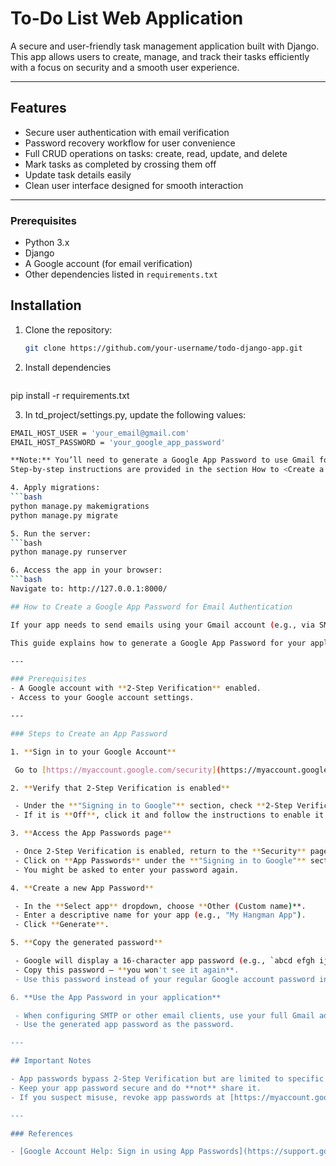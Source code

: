 # To-Do List Web Application

A secure and user-friendly task management application built with Django. This app allows users to create, manage, and track their tasks efficiently with a focus on security and a smooth user experience.

---

## Features

- Secure user authentication with email verification  
- Password recovery workflow for user convenience  
- Full CRUD operations on tasks: create, read, update, and delete  
- Mark tasks as completed by crossing them off  
- Update task details easily  
- Clean  user interface designed for smooth interaction  

---

### Prerequisites
- Python 3.x  
- Django  
- A Google account (for email verification)
- Other dependencies listed in `requirements.txt`   

## Installation

1. Clone the repository:

   ```bash
   git clone https://github.com/your-username/todo-django-app.git

2. Install dependencies

   ```bash
  pip install -r requirements.txt

3. In td_project/settings.py, update the following values:
  ```bash
  EMAIL_HOST_USER = 'your_email@gmail.com'
  EMAIL_HOST_PASSWORD = 'your_google_app_password'

**Note:** You’ll need to generate a Google App Password to use Gmail for email verification and recovery.
Step-by-step instructions are provided in the section How to <Create a Google App Password for Email Authentication> below.

4. Apply migrations:
  ```bash
  python manage.py makemigrations
  python manage.py migrate

5. Run the server:
  ```bash
  python manage.py runserver

6. Access the app in your browser:
  ```bash
  Navigate to: http://127.0.0.1:8000/

## How to Create a Google App Password for Email Authentication

If your app needs to send emails using your Gmail account (e.g., via SMTP), and you have **2-Step Verification** enabled on your Google account, you must create an **App Password** to authenticate securely.

This guide explains how to generate a Google App Password for your application.

---

### Prerequisites
- A Google account with **2-Step Verification** enabled.
- Access to your Google account settings.

---

### Steps to Create an App Password

1. **Sign in to your Google Account**

   Go to [https://myaccount.google.com/security](https://myaccount.google.com/security) and log in.

2. **Verify that 2-Step Verification is enabled**

   - Under the **"Signing in to Google"** section, check **2-Step Verification**.
   - If it is **Off**, click it and follow the instructions to enable it.

3. **Access the App Passwords page**

   - Once 2-Step Verification is enabled, return to the **Security** page.
   - Click on **App Passwords** under the **"Signing in to Google"** section.
   - You might be asked to enter your password again.

4. **Create a new App Password**

   - In the **Select app** dropdown, choose **Other (Custom name)**.
   - Enter a descriptive name for your app (e.g., "My Hangman App").
   - Click **Generate**.

5. **Copy the generated password**

   - Google will display a 16-character app password (e.g., `abcd efgh ijkl mnop`).
   - Copy this password — **you won't see it again**.
   - Use this password instead of your regular Google account password in your app’s email settings.

6. **Use the App Password in your application**

   - When configuring SMTP or other email clients, use your full Gmail address as the username.
   - Use the generated app password as the password.

---

## Important Notes

- App passwords bypass 2-Step Verification but are limited to specific apps.
- Keep your app password secure and do **not** share it.
- If you suspect misuse, revoke app passwords at [https://myaccount.google.com/security](https://myaccount.google.com/security) → **App Passwords**.

---

### References

- [Google Account Help: Sign in using App Passwords](https://support.google.com/accounts/answer/185833)
